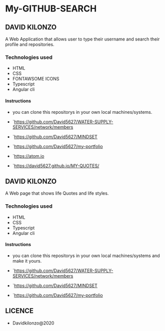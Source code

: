 # My-GITHUB-SEARCH
## DAVID KILONZO
A Web Application that allows user to type their username and search their profile and repositories.
### Technologies used
* HTML
* CSS
* FONTAWSOME ICONS
* Typescript
* Angular cli

#### Instructions
* you can clone this repositorys in your own local machines/systems.
* `https://github.com/David5627/WATER-SUPPLY-SERVICES/network/members

* `https://github.com/David5627/MINDSET
* `https://github.com/David5627/my-portfolio
* `https://atom.io
* `https://david5627.github.io/MY-QUOTES/


## DAVID KILONZO
A Web page that shows life Quotes and life styles.
### Technologies used
* HTML
* CSS
* Typescript
* Angular cli

#### Instructions
* you can clone this repositorys in your own local machines/systems and make it yours.
* `https://github.com/David5627/WATER-SUPPLY-SERVICES/network/members

* `https://github.com/David5627/MINDSET
* `https://github.com/David5627/my-portfolio
 
 ## LICENCE
 
 * Davidkilonzo@2020


